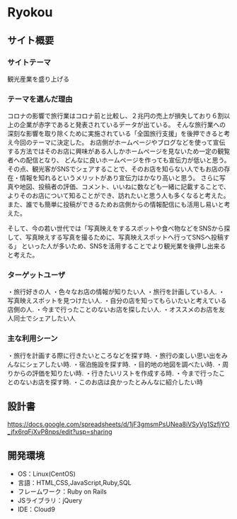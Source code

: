 # Ryokou

## サイト概要
### サイトテーマ
観光産業を盛り上げる

### テーマを選んだ理由
コロナの影響で旅行業はコロナ前と比較し、２兆円の売上が損失しており６割以上の企業が赤字であると発表されているデータが出ている。
そんな旅行業への深刻な影響を取り除くために実施されている「全国旅行支援」を後押できると考え今回のテーマに決定した。
お店側がホームページやブログなどを使って宣伝する方法ではそのお店に興味がある人しかホームページを見ないため一定の観覧者への配信となり、
どんなに良いホームページを作っても宣伝力が低いと思う。
その点、観光客がSNSでシェアすることで、そのお店を知らない人でもお店の存在・情報を知れるというメリットがあり宣伝力はかなり高いと思う。
さらに写真や地図、投稿者の評価、コメント、いいねに数なども一緒に記載することで、よりそのお店について知ることができ、訪れたいと思う人も多くなると考えた。
また、誰でも簡単に投稿ができるためお店側からの情報配信にも活用し易いと考えた。

そして、今の若い世代では「写真映えをするスポットや食べ物などをSNSから探して、写真映えする写真を撮るために、写真映えスポットへ行ってSNSへ投稿する」
といった人が多いため、SNSを活用することでより観光業を後押し出来ると考えた。


### ターゲットユーザ
・旅行好きの人    ・色々なお店の情報が知りたい人    ・旅行を計画している人.
・写真映えスポットを見つけたい人. ・自分の店を知ってもらいたいと考えている店側の人.
・今まで行ったことのないお店を探したい人. ・オススメのお店を友人同士でシェアしたい人

### 主な利用シーン
・旅行を計画する際に行きたいところなどを探す時. ・旅行の楽しい思い出をみんなにシェアしたい時.
・宿泊施設を探す時. ・目的地の地図を調べたい時. ・周りからの評価を知りたい時.
・行きたいリストを作成する時. ・今まで行ったことのないお店を探す時. ・このお店は良かったとみんなに紹介したい時


## 設計書

https://docs.google.com/spreadsheets/d/1jF3gmsmPsUNea8iVSyVg1SzfjYO_jfx6rqFjXvP8nps/edit?usp=sharing


## 開発環境
- OS：Linux(CentOS)
- 言語：HTML,CSS,JavaScript,Ruby,SQL
- フレームワーク：Ruby on Rails
- JSライブラリ：jQuery
- IDE：Cloud9

